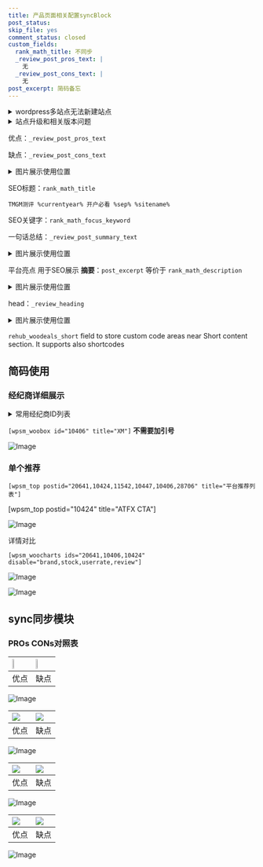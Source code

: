 ```yaml
---
title: 产品页面相关配置syncBlock
post_status: 
skip_file: yes
comment_status: closed
custom_fields:
  rank_math_title: 不同步
  _review_post_pros_text: |
    无
  _review_post_cons_text: |
    无
post_excerpt: 简码备忘
---
```

<details><summary>wordpress多站点无法新建站点</summary>

<li>和报错需要清理cookies一样的原因</li>
<li>wp-config.php里面<code>define( 'SUBDOMAIN_INSTALL', false );//子域名安装</code></li>
<li>新建子站点是用<code>define( 'SUBDOMAIN_INSTALL', true);//子域名安装</code> 完成以后，改成<code>false</code></li>
</details>

<details><summary>站点升级和相关版本问题</summary>

<p>wordpress：5.9.9
woocommerce：7.5.1
出现问题的地方：主题选项里面>><strong>Product layout >>compact style</strong></p>
<p>如何出现没有用过的字段 导致无法保存。先导出配置 然后进行修改，后面再次恢复即可。</p>
<p>出现部分字段无法显示时，需要返回默认布局后，对产品进行保存就好了。</p>
<p></p>
</details>

优点：`_review_post_pros_text`

缺点：`_review_post_cons_text`

<details><summary>图片展示使用位置</summary>

<img src="https://prod-files-secure.s3.us-west-2.amazonaws.com/39ed1227-6d7d-4570-be36-9ccd4a2c4241/f51d3d83-55d4-4bdf-9604-f37ec77ab556/Untitled.png?X-Amz-Algorithm=AWS4-HMAC-SHA256&X-Amz-Content-Sha256=UNSIGNED-PAYLOAD&X-Amz-Credential=ASIAZI2LB466WYYRTAMZ%2F20250912%2Fus-west-2%2Fs3%2Faws4_request&X-Amz-Date=20250912T165523Z&X-Amz-Expires=3600&X-Amz-Security-Token=IQoJb3JpZ2luX2VjELj%2F%2F%2F%2F%2F%2F%2F%2F%2F%2FwEaCXVzLXdlc3QtMiJHMEUCIQD1Je2kKr13YYsJenR4QsH8ngwyiJFbobE7PuCdpgNgWQIgSdNdETGVBa1b3IKZPEJFW1MsfwcqwXb3g%2Bp3mupkxPwq%2FwMIMRAAGgw2Mzc0MjMxODM4MDUiDGFFk%2BLBth%2FfF3JGFyrcA3udHtC3MDpyigXkiZFZSUxILt194HlGkmMhj%2BbNdS1A2svX6yBjduXrkGLRnE5OHRJOB37K9k9VQbKGBqc%2FOWWVRwsLsr3b6UCe8W4JGqOY8pzkJ58kD5mFaUGEyfG6FXbdGVY4pWOziIHRbuFVKp2v4NCbLhKZJbxeunlYT6I%2F7wNa1sRDTu%2FCGIThpjj%2BjJ3RcRbOxIT0Q8U0EB%2Bio4IJQtB8VMqKjAtHZ2g%2BvY3zJbLhGOAwuEQPcrnGgKMJy%2FlF3gMrfEBevWoEhUQatI%2BVnsx9pK%2FZZyzkVBHIV6aDos%2BngsL4eufg3eZVcXOJHXtf7oON7pWhdEyMdY%2BeOomHreXP9q3EXEJaL7ByzSn9iVJD47NB7ZkBpW7oYig4xR%2FvJGpmuM1qxHVegukh7QObNsQnoxyVRsKIXHNj8dJrbZ2u%2F699nfzC2DF6fVBALvfnFbwQw%2BvGxM3RCPuROwZMyQHuS2OyyoMhBWZabbIU9WSwrHKsYVoSOftG3nmMtSwAecUActt2K79fksfxCTtymB36mlvb8z2Fh%2BFYllSJE6PUItQYdBEW0OgnmKIruaSM4BsrX8D070%2FFuyCv4h9L7LLfdTkxIt90c9CGuYUSyIphlFQ%2FnFAYmilXMKWHkcYGOqUBJFNlgfV5RJNVolNHZb2QI%2B6EqzZpQGHZg9piodtB%2FyCpAg5YhGkjYrROL279CmHTB7a5taGto%2FHDzbCZilpZ6rZQJo0JEIuzOzzkf9EZqZK4sGBsrWlAck0f9kZMlXGd%2Bvp22y7mHQlsaB6ppqY0p0isUBdPkqQDvLAtj64nQcMGdg1sjSEmMeiwNgL8OJRjhNX%2BYvuE57x4e4OKytIqhLqMF56t&X-Amz-Signature=55b0a8741e822150b666ca6028d0747161c094a50a63a1aa935326df21dce8eb&X-Amz-SignedHeaders=host&x-amz-checksum-mode=ENABLED&x-id=GetObject" alt="Image">
</details>

SEO标题：`rank_math_title`

`TMGM测评 %currentyear% 开户必看 %sep% %sitename%`

SEO关键字：`rank_math_focus_keyword`

一句话总结：`_review_post_summary_text`

<details><summary>图片展示使用位置</summary>

<img src="https://prod-files-secure.s3.us-west-2.amazonaws.com/39ed1227-6d7d-4570-be36-9ccd4a2c4241/4b96a922-296c-4f4e-8630-d1c870cbce01/Untitled.png?X-Amz-Algorithm=AWS4-HMAC-SHA256&X-Amz-Content-Sha256=UNSIGNED-PAYLOAD&X-Amz-Credential=ASIAZI2LB466T32XMNMS%2F20250912%2Fus-west-2%2Fs3%2Faws4_request&X-Amz-Date=20250912T165523Z&X-Amz-Expires=3600&X-Amz-Security-Token=IQoJb3JpZ2luX2VjELj%2F%2F%2F%2F%2F%2F%2F%2F%2F%2FwEaCXVzLXdlc3QtMiJHMEUCIQCLKv18dCi8dB%2Boh2oyT%2Fq%2FG9ctPw4IxFVkuI%2FSsO3ErAIgYUlLQdKwWqDKmBpxHUzQi8UgpFGYzdJdpvI8MTvNTvkq%2FwMIMRAAGgw2Mzc0MjMxODM4MDUiDC5wSiaPReG37g%2FgiSrcA%2F7685DeYAk67R4%2F7qImsIWRnApaTf8Wp0zRsWveMi3W%2FmgJaoFTzDj57YQX9wnS9sTN2cs4RPBBRJ8VhJw2dcuKPTBA%2BslN%2FAcz2p4Y1YDGp%2FSZlt1L63hM4X%2Fb60m92yumgao288JWvIEehKlZLrOb%2Btnp99SxIOvvbLUfwZdMB%2BXMW%2BNcdicYiNV8pRpouH2o52FXXnyWhXCq7PhqyVPQ2y3XWtTyAIPJr8cZHZXK98%2Fz%2B0jO7hav5IdIkhEOnrva4bV4OyKy%2B5rAzKI7S2OXJ6JbbpTP3zP3Z3pI%2BIhj6gWwOwsFTAKTJ%2FFCbA3TRBp0V8z95SkG%2F7t0CoEO3eScWlR7qXH4N4gvzbxMjiXxoaUizKK9IRB21UbrfBBFOzD6OSOSFNsrfeaCvAk2FGyiHM2uCHmaV7wUDJXW9q2QdJIYWlBfc7QBL5rcUW2WFuM7x%2BXVxKj8psMiHxaAGoOAHhKIFHadJ9Us8ZzEM09fg%2B3WtE0BrXO9pm0i5G5MSBQ44E0TRWKClPWBLqLc3IDlMC20Di%2FKgjHhdsq41LjEnGySOvekz7pDlTHbjKXVDSIn7mO%2ByFmgvJ%2FBDC5OO%2Fj%2FW5SCX26hwG%2F7Z%2B280WxcDlBq2RXZ2x5O0b4XMLeIkcYGOqUBjbiG86QTqJk%2Bi8abZrPq6bjxdinGRw3d6i353utJHPgQoqeK8CvnzdNJcxFeCHYBDwY9Zdq3vqIhSYrjzqV28dRdtZWZDDWUDQhHWKZSwKKkar5yxEfcJMfTe0yPayC4RSQWPZHDqZuhLII7T8HFXe8jBrZ1CDrjbsMlp13RwgCWmw1AJQ9ocmrjO2%2FQCsbWCb%2B5bYC0zp8DTCj49uF%2FlBDMBcJJ&X-Amz-Signature=0ce2f687b6a3e90a6a325b7c35f94459eaca548f548279fcd18e0bcf353b6244&X-Amz-SignedHeaders=host&x-amz-checksum-mode=ENABLED&x-id=GetObject" alt="Image">
</details>

平台亮点 用于SEO展示 **摘要**：`post_excerpt`  等价于 `rank_math_description`

<details><summary>图片展示使用位置</summary>

<img src="https://prod-files-secure.s3.us-west-2.amazonaws.com/39ed1227-6d7d-4570-be36-9ccd4a2c4241/1ee11f63-b60a-4dfe-a7a7-d58ff23b5d88/Untitled.png?X-Amz-Algorithm=AWS4-HMAC-SHA256&X-Amz-Content-Sha256=UNSIGNED-PAYLOAD&X-Amz-Credential=ASIAZI2LB46635VCADPA%2F20250912%2Fus-west-2%2Fs3%2Faws4_request&X-Amz-Date=20250912T165528Z&X-Amz-Expires=3600&X-Amz-Security-Token=IQoJb3JpZ2luX2VjELj%2F%2F%2F%2F%2F%2F%2F%2F%2F%2FwEaCXVzLXdlc3QtMiJHMEUCICCq5FZszL%2FFst1fo7hR1EziyJ1t64sIJ6jiKr7e%2Bnd8AiEA1gxAe95aecYTAipZpEZsIVikM%2B0IY232kO7%2BpMGifN4q%2FwMIMRAAGgw2Mzc0MjMxODM4MDUiDOaLvzi9EKW%2FyHpB7ircA8te9dAC2uyyY1W6rM7rxd9LWMSab64epdKfDXTpXOiFmuaOmK2k4ZTFPcKfVpKQkrqWwyH6%2Fxz8pDIo2NiBZqKGaItTL%2FJuZvR0zN631t2s2hV1hhIAuJYX1uJotZQz6fIsrbtBb%2FUcXeLG%2BH8cKaBrALoUlaOdcmfWxtYlXOXMaflNtg%2B6Gb9p9VF5wIs5anTcdG3mOW4t1IoC7NlFg%2Ft8ClF%2FkYkKTj%2B1mSyNUMAD6V%2B6lNPf4Gczi9A8Y9WLSsU99vAbgO8vXc%2FgLJu%2BQUY8zLTTTqk2CCjjSj6htLw40pGjCMx6PXg18YJZcvvzWNqPSnRj5agFD5NUFhB9wD2hCWso4m1%2FeCgymXgYCoYAA369lcg8NDfwMopIuyQuDjJPJ78p6nSC%2Boj8OxHA2C4ygNRwmX34dH4%2FFZIthAl93fN5YY8ABNQFKDTMT%2FLS3KvEWYr8wtkbFc36Cwp9NFE3in6L%2BIFuVlKvMI%2FgyE%2BrdAbbAONPNC3cSOsOhOWv2ZTjtHOSEazBpXC0zx2o09lLwZhe2XWGZ7Eet8s%2FYEH4alusxe1VfU%2FZC5CR9I6EU3CR2H2%2FZhVb%2BmEjBiqJ%2FafaPZ2i4Ei5VshVdsCsnTeHkmMUQdIWaXeKtSnaMJSIkcYGOqUBEnajHxq44q3%2FWSYO%2Bm3RCS5WjPkzGFi0o1gWRMsGkmhGF4hOjl8Wt31BRDVdGyyNuLLbI8XpKexOgj6AMcfnXDTQkdrlCh1JJpEXRCcdPIVdaZ%2FMN6Nyzh1LbDIHwmblfLcG9gOtwJJrzJ4I8wKERaWQ%2ByowdCYfYWJ%2Buu5RwUJY4amJH0DXLQjX1y%2FWbdf9QzRjPGq38I7wBybaXQqX4MApsbEo&X-Amz-Signature=af1aa37d2a9aea4bedcd9adca3038ab894f1d60acb9dfad5b67703ac4baa1619&X-Amz-SignedHeaders=host&x-amz-checksum-mode=ENABLED&x-id=GetObject" alt="Image">
<img src="https://prod-files-secure.s3.us-west-2.amazonaws.com/39ed1227-6d7d-4570-be36-9ccd4a2c4241/ad4118b5-78d8-4fbe-801e-3b29b5d99c01/Untitled.png?X-Amz-Algorithm=AWS4-HMAC-SHA256&X-Amz-Content-Sha256=UNSIGNED-PAYLOAD&X-Amz-Credential=ASIAZI2LB46635VCADPA%2F20250912%2Fus-west-2%2Fs3%2Faws4_request&X-Amz-Date=20250912T165528Z&X-Amz-Expires=3600&X-Amz-Security-Token=IQoJb3JpZ2luX2VjELj%2F%2F%2F%2F%2F%2F%2F%2F%2F%2FwEaCXVzLXdlc3QtMiJHMEUCICCq5FZszL%2FFst1fo7hR1EziyJ1t64sIJ6jiKr7e%2Bnd8AiEA1gxAe95aecYTAipZpEZsIVikM%2B0IY232kO7%2BpMGifN4q%2FwMIMRAAGgw2Mzc0MjMxODM4MDUiDOaLvzi9EKW%2FyHpB7ircA8te9dAC2uyyY1W6rM7rxd9LWMSab64epdKfDXTpXOiFmuaOmK2k4ZTFPcKfVpKQkrqWwyH6%2Fxz8pDIo2NiBZqKGaItTL%2FJuZvR0zN631t2s2hV1hhIAuJYX1uJotZQz6fIsrbtBb%2FUcXeLG%2BH8cKaBrALoUlaOdcmfWxtYlXOXMaflNtg%2B6Gb9p9VF5wIs5anTcdG3mOW4t1IoC7NlFg%2Ft8ClF%2FkYkKTj%2B1mSyNUMAD6V%2B6lNPf4Gczi9A8Y9WLSsU99vAbgO8vXc%2FgLJu%2BQUY8zLTTTqk2CCjjSj6htLw40pGjCMx6PXg18YJZcvvzWNqPSnRj5agFD5NUFhB9wD2hCWso4m1%2FeCgymXgYCoYAA369lcg8NDfwMopIuyQuDjJPJ78p6nSC%2Boj8OxHA2C4ygNRwmX34dH4%2FFZIthAl93fN5YY8ABNQFKDTMT%2FLS3KvEWYr8wtkbFc36Cwp9NFE3in6L%2BIFuVlKvMI%2FgyE%2BrdAbbAONPNC3cSOsOhOWv2ZTjtHOSEazBpXC0zx2o09lLwZhe2XWGZ7Eet8s%2FYEH4alusxe1VfU%2FZC5CR9I6EU3CR2H2%2FZhVb%2BmEjBiqJ%2FafaPZ2i4Ei5VshVdsCsnTeHkmMUQdIWaXeKtSnaMJSIkcYGOqUBEnajHxq44q3%2FWSYO%2Bm3RCS5WjPkzGFi0o1gWRMsGkmhGF4hOjl8Wt31BRDVdGyyNuLLbI8XpKexOgj6AMcfnXDTQkdrlCh1JJpEXRCcdPIVdaZ%2FMN6Nyzh1LbDIHwmblfLcG9gOtwJJrzJ4I8wKERaWQ%2ByowdCYfYWJ%2Buu5RwUJY4amJH0DXLQjX1y%2FWbdf9QzRjPGq38I7wBybaXQqX4MApsbEo&X-Amz-Signature=ebb86535168a4c0288cabb4d1eaa72128f2cbe0a9fa67a045c1b19054d8a7dc4&X-Amz-SignedHeaders=host&x-amz-checksum-mode=ENABLED&x-id=GetObject" alt="Image">
<img src="https://prod-files-secure.s3.us-west-2.amazonaws.com/39ed1227-6d7d-4570-be36-9ccd4a2c4241/a38cf7c9-a79c-4b64-9e94-13589fe0758b/Untitled.png?X-Amz-Algorithm=AWS4-HMAC-SHA256&X-Amz-Content-Sha256=UNSIGNED-PAYLOAD&X-Amz-Credential=ASIAZI2LB46635VCADPA%2F20250912%2Fus-west-2%2Fs3%2Faws4_request&X-Amz-Date=20250912T165528Z&X-Amz-Expires=3600&X-Amz-Security-Token=IQoJb3JpZ2luX2VjELj%2F%2F%2F%2F%2F%2F%2F%2F%2F%2FwEaCXVzLXdlc3QtMiJHMEUCICCq5FZszL%2FFst1fo7hR1EziyJ1t64sIJ6jiKr7e%2Bnd8AiEA1gxAe95aecYTAipZpEZsIVikM%2B0IY232kO7%2BpMGifN4q%2FwMIMRAAGgw2Mzc0MjMxODM4MDUiDOaLvzi9EKW%2FyHpB7ircA8te9dAC2uyyY1W6rM7rxd9LWMSab64epdKfDXTpXOiFmuaOmK2k4ZTFPcKfVpKQkrqWwyH6%2Fxz8pDIo2NiBZqKGaItTL%2FJuZvR0zN631t2s2hV1hhIAuJYX1uJotZQz6fIsrbtBb%2FUcXeLG%2BH8cKaBrALoUlaOdcmfWxtYlXOXMaflNtg%2B6Gb9p9VF5wIs5anTcdG3mOW4t1IoC7NlFg%2Ft8ClF%2FkYkKTj%2B1mSyNUMAD6V%2B6lNPf4Gczi9A8Y9WLSsU99vAbgO8vXc%2FgLJu%2BQUY8zLTTTqk2CCjjSj6htLw40pGjCMx6PXg18YJZcvvzWNqPSnRj5agFD5NUFhB9wD2hCWso4m1%2FeCgymXgYCoYAA369lcg8NDfwMopIuyQuDjJPJ78p6nSC%2Boj8OxHA2C4ygNRwmX34dH4%2FFZIthAl93fN5YY8ABNQFKDTMT%2FLS3KvEWYr8wtkbFc36Cwp9NFE3in6L%2BIFuVlKvMI%2FgyE%2BrdAbbAONPNC3cSOsOhOWv2ZTjtHOSEazBpXC0zx2o09lLwZhe2XWGZ7Eet8s%2FYEH4alusxe1VfU%2FZC5CR9I6EU3CR2H2%2FZhVb%2BmEjBiqJ%2FafaPZ2i4Ei5VshVdsCsnTeHkmMUQdIWaXeKtSnaMJSIkcYGOqUBEnajHxq44q3%2FWSYO%2Bm3RCS5WjPkzGFi0o1gWRMsGkmhGF4hOjl8Wt31BRDVdGyyNuLLbI8XpKexOgj6AMcfnXDTQkdrlCh1JJpEXRCcdPIVdaZ%2FMN6Nyzh1LbDIHwmblfLcG9gOtwJJrzJ4I8wKERaWQ%2ByowdCYfYWJ%2Buu5RwUJY4amJH0DXLQjX1y%2FWbdf9QzRjPGq38I7wBybaXQqX4MApsbEo&X-Amz-Signature=933cac4e676a22475d5f6de277bf21451ed4daa547addd3c7a16b4e87e893ab1&X-Amz-SignedHeaders=host&x-amz-checksum-mode=ENABLED&x-id=GetObject" alt="Image">
<img src="https://prod-files-secure.s3.us-west-2.amazonaws.com/39ed1227-6d7d-4570-be36-9ccd4a2c4241/7da6fc1e-d2ac-42ae-8c75-cb5749aa18f6/Untitled.png?X-Amz-Algorithm=AWS4-HMAC-SHA256&X-Amz-Content-Sha256=UNSIGNED-PAYLOAD&X-Amz-Credential=ASIAZI2LB46635VCADPA%2F20250912%2Fus-west-2%2Fs3%2Faws4_request&X-Amz-Date=20250912T165528Z&X-Amz-Expires=3600&X-Amz-Security-Token=IQoJb3JpZ2luX2VjELj%2F%2F%2F%2F%2F%2F%2F%2F%2F%2FwEaCXVzLXdlc3QtMiJHMEUCICCq5FZszL%2FFst1fo7hR1EziyJ1t64sIJ6jiKr7e%2Bnd8AiEA1gxAe95aecYTAipZpEZsIVikM%2B0IY232kO7%2BpMGifN4q%2FwMIMRAAGgw2Mzc0MjMxODM4MDUiDOaLvzi9EKW%2FyHpB7ircA8te9dAC2uyyY1W6rM7rxd9LWMSab64epdKfDXTpXOiFmuaOmK2k4ZTFPcKfVpKQkrqWwyH6%2Fxz8pDIo2NiBZqKGaItTL%2FJuZvR0zN631t2s2hV1hhIAuJYX1uJotZQz6fIsrbtBb%2FUcXeLG%2BH8cKaBrALoUlaOdcmfWxtYlXOXMaflNtg%2B6Gb9p9VF5wIs5anTcdG3mOW4t1IoC7NlFg%2Ft8ClF%2FkYkKTj%2B1mSyNUMAD6V%2B6lNPf4Gczi9A8Y9WLSsU99vAbgO8vXc%2FgLJu%2BQUY8zLTTTqk2CCjjSj6htLw40pGjCMx6PXg18YJZcvvzWNqPSnRj5agFD5NUFhB9wD2hCWso4m1%2FeCgymXgYCoYAA369lcg8NDfwMopIuyQuDjJPJ78p6nSC%2Boj8OxHA2C4ygNRwmX34dH4%2FFZIthAl93fN5YY8ABNQFKDTMT%2FLS3KvEWYr8wtkbFc36Cwp9NFE3in6L%2BIFuVlKvMI%2FgyE%2BrdAbbAONPNC3cSOsOhOWv2ZTjtHOSEazBpXC0zx2o09lLwZhe2XWGZ7Eet8s%2FYEH4alusxe1VfU%2FZC5CR9I6EU3CR2H2%2FZhVb%2BmEjBiqJ%2FafaPZ2i4Ei5VshVdsCsnTeHkmMUQdIWaXeKtSnaMJSIkcYGOqUBEnajHxq44q3%2FWSYO%2Bm3RCS5WjPkzGFi0o1gWRMsGkmhGF4hOjl8Wt31BRDVdGyyNuLLbI8XpKexOgj6AMcfnXDTQkdrlCh1JJpEXRCcdPIVdaZ%2FMN6Nyzh1LbDIHwmblfLcG9gOtwJJrzJ4I8wKERaWQ%2ByowdCYfYWJ%2Buu5RwUJY4amJH0DXLQjX1y%2FWbdf9QzRjPGq38I7wBybaXQqX4MApsbEo&X-Amz-Signature=cfc975a0c86827a6756ce7bcfd97bc0d791a03b94348f238976b34840fe04057&X-Amz-SignedHeaders=host&x-amz-checksum-mode=ENABLED&x-id=GetObject" alt="Image">
<img src="https://prod-files-secure.s3.us-west-2.amazonaws.com/39ed1227-6d7d-4570-be36-9ccd4a2c4241/7e97f40a-eaee-47f5-b2f9-475f96808fa7/Untitled.png?X-Amz-Algorithm=AWS4-HMAC-SHA256&X-Amz-Content-Sha256=UNSIGNED-PAYLOAD&X-Amz-Credential=ASIAZI2LB46635VCADPA%2F20250912%2Fus-west-2%2Fs3%2Faws4_request&X-Amz-Date=20250912T165528Z&X-Amz-Expires=3600&X-Amz-Security-Token=IQoJb3JpZ2luX2VjELj%2F%2F%2F%2F%2F%2F%2F%2F%2F%2FwEaCXVzLXdlc3QtMiJHMEUCICCq5FZszL%2FFst1fo7hR1EziyJ1t64sIJ6jiKr7e%2Bnd8AiEA1gxAe95aecYTAipZpEZsIVikM%2B0IY232kO7%2BpMGifN4q%2FwMIMRAAGgw2Mzc0MjMxODM4MDUiDOaLvzi9EKW%2FyHpB7ircA8te9dAC2uyyY1W6rM7rxd9LWMSab64epdKfDXTpXOiFmuaOmK2k4ZTFPcKfVpKQkrqWwyH6%2Fxz8pDIo2NiBZqKGaItTL%2FJuZvR0zN631t2s2hV1hhIAuJYX1uJotZQz6fIsrbtBb%2FUcXeLG%2BH8cKaBrALoUlaOdcmfWxtYlXOXMaflNtg%2B6Gb9p9VF5wIs5anTcdG3mOW4t1IoC7NlFg%2Ft8ClF%2FkYkKTj%2B1mSyNUMAD6V%2B6lNPf4Gczi9A8Y9WLSsU99vAbgO8vXc%2FgLJu%2BQUY8zLTTTqk2CCjjSj6htLw40pGjCMx6PXg18YJZcvvzWNqPSnRj5agFD5NUFhB9wD2hCWso4m1%2FeCgymXgYCoYAA369lcg8NDfwMopIuyQuDjJPJ78p6nSC%2Boj8OxHA2C4ygNRwmX34dH4%2FFZIthAl93fN5YY8ABNQFKDTMT%2FLS3KvEWYr8wtkbFc36Cwp9NFE3in6L%2BIFuVlKvMI%2FgyE%2BrdAbbAONPNC3cSOsOhOWv2ZTjtHOSEazBpXC0zx2o09lLwZhe2XWGZ7Eet8s%2FYEH4alusxe1VfU%2FZC5CR9I6EU3CR2H2%2FZhVb%2BmEjBiqJ%2FafaPZ2i4Ei5VshVdsCsnTeHkmMUQdIWaXeKtSnaMJSIkcYGOqUBEnajHxq44q3%2FWSYO%2Bm3RCS5WjPkzGFi0o1gWRMsGkmhGF4hOjl8Wt31BRDVdGyyNuLLbI8XpKexOgj6AMcfnXDTQkdrlCh1JJpEXRCcdPIVdaZ%2FMN6Nyzh1LbDIHwmblfLcG9gOtwJJrzJ4I8wKERaWQ%2ByowdCYfYWJ%2Buu5RwUJY4amJH0DXLQjX1y%2FWbdf9QzRjPGq38I7wBybaXQqX4MApsbEo&X-Amz-Signature=16a5e064fa20643e991b2060b84fba1a602a3dd139dc7cf47b586e309e319ae9&X-Amz-SignedHeaders=host&x-amz-checksum-mode=ENABLED&x-id=GetObject" alt="Image">
</details>

head：`_review_heading`

<details><summary>图片展示使用位置</summary>

<img src="https://prod-files-secure.s3.us-west-2.amazonaws.com/39ed1227-6d7d-4570-be36-9ccd4a2c4241/3a4650ad-9887-415c-889a-edd51fa54f27/Untitled.png?X-Amz-Algorithm=AWS4-HMAC-SHA256&X-Amz-Content-Sha256=UNSIGNED-PAYLOAD&X-Amz-Credential=ASIAZI2LB466Q4WA6ANT%2F20250912%2Fus-west-2%2Fs3%2Faws4_request&X-Amz-Date=20250912T165528Z&X-Amz-Expires=3600&X-Amz-Security-Token=IQoJb3JpZ2luX2VjELj%2F%2F%2F%2F%2F%2F%2F%2F%2F%2FwEaCXVzLXdlc3QtMiJIMEYCIQDo%2BnP3JdX06lfe8cRQ385%2FWTJeEH5ia49xIz1cPCdR7gIhAIGLXn3AbAN7JQUDnibinsCUh0%2FwZt%2BMzMYDRkb2nxnrKv8DCDEQABoMNjM3NDIzMTgzODA1Igxl1r%2F%2ByEsO6xO%2Fbm8q3APbuEYYrM3jHRn2axVFE6%2BOSodFUm4R6dySjXEaIolZCKtCHnUM514Y92d9S%2BxLZc%2FhV8mA1a8hw%2BVAhBxinh%2Brag4ujqoCXp5acpzxBZNXY4Jq1iuhkRqtIM33crssjwgAB4L%2FR%2BUIgBjDAErflls31yO9xPg56igHlYj0M80v40d%2Br3ctmdNYgOIaWrsWgrR3sNOIMLQGrsrFo5J23bdhfJvg6T41mcKbqHreDUY4OmSP1%2BRffVGhFNfZPzmRlCwdaa4IyKkcgstHU98auOG%2BIi5O4ECRo6uZHn%2Fa8x5V5z%2BTPWSLUoCCAe3afRAT0%2ByCTRP5ZJax0WIsZNMJa0LHg5W99MacUZFipqup7kbPM8TqIbJwKy28fnWUdkWoXz6SX5YtjRGIaXWgqbEKXwqNhEL%2Ba35x%2BZTuyNwVTyRdkMqGCdAti2S4ZI9Oley5VhBLLfXvonHRvVsUpL7CznIJt92IlPfw9mz5fFIqqySWcT08woA4z%2Bqey0QUwISNa64sNSMo4fdDqgCBO0XRphCF5NrC1GF2iOpmB3zDoixovWIvYoEFH18iBdZ8zGnymKVhevayqm%2FGrexGDC5JJhsop2fUZqbcDknlymdT78cRwd%2BjRjZyXzr48bOSujDhh5HGBjqkASfFc%2BM37s6W3ytxar70y143EK5IpspKjPZXb%2FmEO7iL7wHWVY%2FYogzWV8t6pzxDXltn%2BdHE9aBIRsCS0n3SGsNbp3yvjST9c2j8v%2Fnj2nbeAmC6NErTYrdxeJYr%2BKjv5PSz6kjf1FNeAj%2FICJZuBvyCnVZTbiVeCS71VBCVrCAzswctZFTRe786WQ%2FgR3GtkXMmn%2FEgqglEBw%2BUS9vfQxdMhpz8&X-Amz-Signature=2e62c096578961df7abf884e8fa403218c2a5924bc69ab0be3a64a23e1b43173&X-Amz-SignedHeaders=host&x-amz-checksum-mode=ENABLED&x-id=GetObject" alt="Image">
</details>

`rehub_woodeals_short`	field to store custom code areas near Short content section. It supports also shortcodes



## 简码使用

### 经纪商详细展示

<details><summary>常用经纪商ID列表</summary>

<pre><code class="php">嘉盛 ===> 20641  [wpsm_woobox id="20641" title="嘉盛"]
易信easymarkets ===> 11542  [wpsm_woobox id="11542" title="易信easymarkets"]
ATFX外汇 ===> 10424  [wpsm_woobox id="10424" title="ATFX"]
XM ===> 10406  [wpsm_woobox id="10406" title="XM"]
TMGM ===> 29622  [wpsm_woobox id="29622" title="TMGM"]
HYCM ===> 10447  [wpsm_woobox id="10447" title="HYCM"]
fpmarkets澳福外汇 ===> 20639  [wpsm_woobox id="20639" title="fpmarkets澳福外汇"]</code></pre>
</details>

`[wpsm_woobox id="10406" title="XM"]` **不需要加引号**

![Image](https://prod-files-secure.s3.us-west-2.amazonaws.com/39ed1227-6d7d-4570-be36-9ccd4a2c4241/4f898f9d-0fa7-4e43-acd3-ac6bc7be575a/Untitled.png?X-Amz-Algorithm=AWS4-HMAC-SHA256&X-Amz-Content-Sha256=UNSIGNED-PAYLOAD&X-Amz-Credential=ASIAZI2LB4665AIM7RZN%2F20250912%2Fus-west-2%2Fs3%2Faws4_request&X-Amz-Date=20250912T165519Z&X-Amz-Expires=3600&X-Amz-Security-Token=IQoJb3JpZ2luX2VjELj%2F%2F%2F%2F%2F%2F%2F%2F%2F%2FwEaCXVzLXdlc3QtMiJHMEUCIQDhb6pPQcfMaX7KNI0gGGbRI55FiARL7QGy%2B8mYlJAz6wIgczXUinePEnjQlnhUsHfdsX%2BFRoazL%2Bj%2BYYYOi5xPgUMq%2FwMIMRAAGgw2Mzc0MjMxODM4MDUiDDcPDEBRaLT9t8S12CrcAxP8XETA2T1G1K5NcrngIw8YlkxY7faNVqXRvtrjX9PANoHOLEoCMW76KD6y1bLd0BGH4QJdSxGtar4N42eK%2B01vjRSrgtiVoQfAflEVDXYzoJpcbi10TLnric6aKV4vKGsUd4BD83zbtDTpPlWogCUk7YTrldg71fp0ZR2v4z%2B2dpoysaO77brNbrJOIJmGf8NFTGfU2yjVXKBm88fLW2PEtvA9IiayGOEVHWvCNzsIyp5r23lQLC1AwBrJGvWuSR11g0B%2BmuPNIMPwU7mO6CKRWJCfNe7oMVCLm50bZn16A%2FQvZmYm7Qz8iAHkRfMBCMucgZGboSfK9UsrWl0wRixf5dMHgyXSWsjkA%2FSaszt8Rei16x58N0zMxC%2BYvMq5QA78%2BAzetKnZmzuyVTDutsTjGM6GzFGqLx%2BHMsWQiwgfHQzux3xjxg3IG%2B8hTHKm%2FCQpzaf5pZFADkLa%2B2fKW%2B0idfK98O%2BElIrRvbMso6Jwkggirt06Aa1T2G7ybmlFwl9rWkQ2u1vFQm50N6MpEZWAucs3gJOfbN7r1M9e5I76z7xEUL0XdmCV8K50RTlHGH%2F%2FLpJeY3fE%2BZj16OBic1CdOWaB2VO7TCbFUOrDQsTmeefkjYVcMRxixR9tMIOIkcYGOqUBQN608JQD%2B2CHr4FtwEDvOt4TC29PkG8Wztbe77bOW5rPL0yICrIShVU10wruaY3Dq8xLY6GLXq4cjVqYOxxeK9wMAwButzPiVoYjZKVPY0s6Mvj%2BQ5NSo7bGPhbMkzTdfTLKXHFSTHzfQYTbINP%2Bhp8VbSSB8c5FhEkANpZmMwMPQR%2FLfFLrGcN6wjzkIIC%2BnFfGpxHr7SOvjn9bqmHjUrOh7CU%2B&X-Amz-Signature=43e7a299e01d07a3cedc7ca6dbf0489819bc60298cde7d595010c5f51f1963de&X-Amz-SignedHeaders=host&x-amz-checksum-mode=ENABLED&x-id=GetObject)

### 单个推荐
`[wpsm_top postid="20641,10424,11542,10447,10406,28706" title="平台推荐列表"]`

[wpsm_top postid="10424" title="ATFX CTA"]

![Image](https://prod-files-secure.s3.us-west-2.amazonaws.com/39ed1227-6d7d-4570-be36-9ccd4a2c4241/5ac620dc-51a8-48b6-b55d-91f47299193c/Untitled.png?X-Amz-Algorithm=AWS4-HMAC-SHA256&X-Amz-Content-Sha256=UNSIGNED-PAYLOAD&X-Amz-Credential=ASIAZI2LB4665AIM7RZN%2F20250912%2Fus-west-2%2Fs3%2Faws4_request&X-Amz-Date=20250912T165519Z&X-Amz-Expires=3600&X-Amz-Security-Token=IQoJb3JpZ2luX2VjELj%2F%2F%2F%2F%2F%2F%2F%2F%2F%2FwEaCXVzLXdlc3QtMiJHMEUCIQDhb6pPQcfMaX7KNI0gGGbRI55FiARL7QGy%2B8mYlJAz6wIgczXUinePEnjQlnhUsHfdsX%2BFRoazL%2Bj%2BYYYOi5xPgUMq%2FwMIMRAAGgw2Mzc0MjMxODM4MDUiDDcPDEBRaLT9t8S12CrcAxP8XETA2T1G1K5NcrngIw8YlkxY7faNVqXRvtrjX9PANoHOLEoCMW76KD6y1bLd0BGH4QJdSxGtar4N42eK%2B01vjRSrgtiVoQfAflEVDXYzoJpcbi10TLnric6aKV4vKGsUd4BD83zbtDTpPlWogCUk7YTrldg71fp0ZR2v4z%2B2dpoysaO77brNbrJOIJmGf8NFTGfU2yjVXKBm88fLW2PEtvA9IiayGOEVHWvCNzsIyp5r23lQLC1AwBrJGvWuSR11g0B%2BmuPNIMPwU7mO6CKRWJCfNe7oMVCLm50bZn16A%2FQvZmYm7Qz8iAHkRfMBCMucgZGboSfK9UsrWl0wRixf5dMHgyXSWsjkA%2FSaszt8Rei16x58N0zMxC%2BYvMq5QA78%2BAzetKnZmzuyVTDutsTjGM6GzFGqLx%2BHMsWQiwgfHQzux3xjxg3IG%2B8hTHKm%2FCQpzaf5pZFADkLa%2B2fKW%2B0idfK98O%2BElIrRvbMso6Jwkggirt06Aa1T2G7ybmlFwl9rWkQ2u1vFQm50N6MpEZWAucs3gJOfbN7r1M9e5I76z7xEUL0XdmCV8K50RTlHGH%2F%2FLpJeY3fE%2BZj16OBic1CdOWaB2VO7TCbFUOrDQsTmeefkjYVcMRxixR9tMIOIkcYGOqUBQN608JQD%2B2CHr4FtwEDvOt4TC29PkG8Wztbe77bOW5rPL0yICrIShVU10wruaY3Dq8xLY6GLXq4cjVqYOxxeK9wMAwButzPiVoYjZKVPY0s6Mvj%2BQ5NSo7bGPhbMkzTdfTLKXHFSTHzfQYTbINP%2Bhp8VbSSB8c5FhEkANpZmMwMPQR%2FLfFLrGcN6wjzkIIC%2BnFfGpxHr7SOvjn9bqmHjUrOh7CU%2B&X-Amz-Signature=2fe86f8b93f56b8b90cb23c4427b8c014f7165ec17f0ae90071052df12867c5a&X-Amz-SignedHeaders=host&x-amz-checksum-mode=ENABLED&x-id=GetObject)

详情对比

`[wpsm_woocharts ids="20641,10406,10424" disable="brand,stock,userrate,review"]`

![Image](https://prod-files-secure.s3.us-west-2.amazonaws.com/39ed1227-6d7d-4570-be36-9ccd4a2c4241/bf3ba45f-b9f3-4295-8aef-b4a495fd25f4/Untitled.png?X-Amz-Algorithm=AWS4-HMAC-SHA256&X-Amz-Content-Sha256=UNSIGNED-PAYLOAD&X-Amz-Credential=ASIAZI2LB4665AIM7RZN%2F20250912%2Fus-west-2%2Fs3%2Faws4_request&X-Amz-Date=20250912T165519Z&X-Amz-Expires=3600&X-Amz-Security-Token=IQoJb3JpZ2luX2VjELj%2F%2F%2F%2F%2F%2F%2F%2F%2F%2FwEaCXVzLXdlc3QtMiJHMEUCIQDhb6pPQcfMaX7KNI0gGGbRI55FiARL7QGy%2B8mYlJAz6wIgczXUinePEnjQlnhUsHfdsX%2BFRoazL%2Bj%2BYYYOi5xPgUMq%2FwMIMRAAGgw2Mzc0MjMxODM4MDUiDDcPDEBRaLT9t8S12CrcAxP8XETA2T1G1K5NcrngIw8YlkxY7faNVqXRvtrjX9PANoHOLEoCMW76KD6y1bLd0BGH4QJdSxGtar4N42eK%2B01vjRSrgtiVoQfAflEVDXYzoJpcbi10TLnric6aKV4vKGsUd4BD83zbtDTpPlWogCUk7YTrldg71fp0ZR2v4z%2B2dpoysaO77brNbrJOIJmGf8NFTGfU2yjVXKBm88fLW2PEtvA9IiayGOEVHWvCNzsIyp5r23lQLC1AwBrJGvWuSR11g0B%2BmuPNIMPwU7mO6CKRWJCfNe7oMVCLm50bZn16A%2FQvZmYm7Qz8iAHkRfMBCMucgZGboSfK9UsrWl0wRixf5dMHgyXSWsjkA%2FSaszt8Rei16x58N0zMxC%2BYvMq5QA78%2BAzetKnZmzuyVTDutsTjGM6GzFGqLx%2BHMsWQiwgfHQzux3xjxg3IG%2B8hTHKm%2FCQpzaf5pZFADkLa%2B2fKW%2B0idfK98O%2BElIrRvbMso6Jwkggirt06Aa1T2G7ybmlFwl9rWkQ2u1vFQm50N6MpEZWAucs3gJOfbN7r1M9e5I76z7xEUL0XdmCV8K50RTlHGH%2F%2FLpJeY3fE%2BZj16OBic1CdOWaB2VO7TCbFUOrDQsTmeefkjYVcMRxixR9tMIOIkcYGOqUBQN608JQD%2B2CHr4FtwEDvOt4TC29PkG8Wztbe77bOW5rPL0yICrIShVU10wruaY3Dq8xLY6GLXq4cjVqYOxxeK9wMAwButzPiVoYjZKVPY0s6Mvj%2BQ5NSo7bGPhbMkzTdfTLKXHFSTHzfQYTbINP%2Bhp8VbSSB8c5FhEkANpZmMwMPQR%2FLfFLrGcN6wjzkIIC%2BnFfGpxHr7SOvjn9bqmHjUrOh7CU%2B&X-Amz-Signature=ab266716c97797930e95934f975e51d8780b86790799002fece13d774bebc503&X-Amz-SignedHeaders=host&x-amz-checksum-mode=ENABLED&x-id=GetObject)

![Image](https://prod-files-secure.s3.us-west-2.amazonaws.com/39ed1227-6d7d-4570-be36-9ccd4a2c4241/30bc56ef-f383-4b48-9768-2ebc9e436ec0/Untitled.png?X-Amz-Algorithm=AWS4-HMAC-SHA256&X-Amz-Content-Sha256=UNSIGNED-PAYLOAD&X-Amz-Credential=ASIAZI2LB4665AIM7RZN%2F20250912%2Fus-west-2%2Fs3%2Faws4_request&X-Amz-Date=20250912T165519Z&X-Amz-Expires=3600&X-Amz-Security-Token=IQoJb3JpZ2luX2VjELj%2F%2F%2F%2F%2F%2F%2F%2F%2F%2FwEaCXVzLXdlc3QtMiJHMEUCIQDhb6pPQcfMaX7KNI0gGGbRI55FiARL7QGy%2B8mYlJAz6wIgczXUinePEnjQlnhUsHfdsX%2BFRoazL%2Bj%2BYYYOi5xPgUMq%2FwMIMRAAGgw2Mzc0MjMxODM4MDUiDDcPDEBRaLT9t8S12CrcAxP8XETA2T1G1K5NcrngIw8YlkxY7faNVqXRvtrjX9PANoHOLEoCMW76KD6y1bLd0BGH4QJdSxGtar4N42eK%2B01vjRSrgtiVoQfAflEVDXYzoJpcbi10TLnric6aKV4vKGsUd4BD83zbtDTpPlWogCUk7YTrldg71fp0ZR2v4z%2B2dpoysaO77brNbrJOIJmGf8NFTGfU2yjVXKBm88fLW2PEtvA9IiayGOEVHWvCNzsIyp5r23lQLC1AwBrJGvWuSR11g0B%2BmuPNIMPwU7mO6CKRWJCfNe7oMVCLm50bZn16A%2FQvZmYm7Qz8iAHkRfMBCMucgZGboSfK9UsrWl0wRixf5dMHgyXSWsjkA%2FSaszt8Rei16x58N0zMxC%2BYvMq5QA78%2BAzetKnZmzuyVTDutsTjGM6GzFGqLx%2BHMsWQiwgfHQzux3xjxg3IG%2B8hTHKm%2FCQpzaf5pZFADkLa%2B2fKW%2B0idfK98O%2BElIrRvbMso6Jwkggirt06Aa1T2G7ybmlFwl9rWkQ2u1vFQm50N6MpEZWAucs3gJOfbN7r1M9e5I76z7xEUL0XdmCV8K50RTlHGH%2F%2FLpJeY3fE%2BZj16OBic1CdOWaB2VO7TCbFUOrDQsTmeefkjYVcMRxixR9tMIOIkcYGOqUBQN608JQD%2B2CHr4FtwEDvOt4TC29PkG8Wztbe77bOW5rPL0yICrIShVU10wruaY3Dq8xLY6GLXq4cjVqYOxxeK9wMAwButzPiVoYjZKVPY0s6Mvj%2BQ5NSo7bGPhbMkzTdfTLKXHFSTHzfQYTbINP%2Bhp8VbSSB8c5FhEkANpZmMwMPQR%2FLfFLrGcN6wjzkIIC%2BnFfGpxHr7SOvjn9bqmHjUrOh7CU%2B&X-Amz-Signature=12892b912fa46d2c5b1114cc9d0b595c023c1c1e265d4088f0f2c9b333ea0cb3&X-Amz-SignedHeaders=host&x-amz-checksum-mode=ENABLED&x-id=GetObject)

## sync同步模块

### PROs CONs对照表

| <img src="https://cdn.ifttt.fun/gh/jarlin8/OSS@main/icons/customize/pros.svg" height="auto" width="37.3%"> | <img src="https://cdn.ifttt.fun/gh/jarlin8/OSS@main/icons/customize/cons.svg" height="auto" width="28.8%"> |
| :--- | :--- |
| 优点 | 缺点 |

![Image](https://prod-files-secure.s3.us-west-2.amazonaws.com/39ed1227-6d7d-4570-be36-9ccd4a2c4241/8742b755-dfb5-4004-9a5f-d6e561664bd8/Untitled.png?X-Amz-Algorithm=AWS4-HMAC-SHA256&X-Amz-Content-Sha256=UNSIGNED-PAYLOAD&X-Amz-Credential=ASIAZI2LB4665AIM7RZN%2F20250912%2Fus-west-2%2Fs3%2Faws4_request&X-Amz-Date=20250912T165519Z&X-Amz-Expires=3600&X-Amz-Security-Token=IQoJb3JpZ2luX2VjELj%2F%2F%2F%2F%2F%2F%2F%2F%2F%2FwEaCXVzLXdlc3QtMiJHMEUCIQDhb6pPQcfMaX7KNI0gGGbRI55FiARL7QGy%2B8mYlJAz6wIgczXUinePEnjQlnhUsHfdsX%2BFRoazL%2Bj%2BYYYOi5xPgUMq%2FwMIMRAAGgw2Mzc0MjMxODM4MDUiDDcPDEBRaLT9t8S12CrcAxP8XETA2T1G1K5NcrngIw8YlkxY7faNVqXRvtrjX9PANoHOLEoCMW76KD6y1bLd0BGH4QJdSxGtar4N42eK%2B01vjRSrgtiVoQfAflEVDXYzoJpcbi10TLnric6aKV4vKGsUd4BD83zbtDTpPlWogCUk7YTrldg71fp0ZR2v4z%2B2dpoysaO77brNbrJOIJmGf8NFTGfU2yjVXKBm88fLW2PEtvA9IiayGOEVHWvCNzsIyp5r23lQLC1AwBrJGvWuSR11g0B%2BmuPNIMPwU7mO6CKRWJCfNe7oMVCLm50bZn16A%2FQvZmYm7Qz8iAHkRfMBCMucgZGboSfK9UsrWl0wRixf5dMHgyXSWsjkA%2FSaszt8Rei16x58N0zMxC%2BYvMq5QA78%2BAzetKnZmzuyVTDutsTjGM6GzFGqLx%2BHMsWQiwgfHQzux3xjxg3IG%2B8hTHKm%2FCQpzaf5pZFADkLa%2B2fKW%2B0idfK98O%2BElIrRvbMso6Jwkggirt06Aa1T2G7ybmlFwl9rWkQ2u1vFQm50N6MpEZWAucs3gJOfbN7r1M9e5I76z7xEUL0XdmCV8K50RTlHGH%2F%2FLpJeY3fE%2BZj16OBic1CdOWaB2VO7TCbFUOrDQsTmeefkjYVcMRxixR9tMIOIkcYGOqUBQN608JQD%2B2CHr4FtwEDvOt4TC29PkG8Wztbe77bOW5rPL0yICrIShVU10wruaY3Dq8xLY6GLXq4cjVqYOxxeK9wMAwButzPiVoYjZKVPY0s6Mvj%2BQ5NSo7bGPhbMkzTdfTLKXHFSTHzfQYTbINP%2Bhp8VbSSB8c5FhEkANpZmMwMPQR%2FLfFLrGcN6wjzkIIC%2BnFfGpxHr7SOvjn9bqmHjUrOh7CU%2B&X-Amz-Signature=6efa0576181c01a176791a1582e2881df5cf73eb08ebc29ee4dd5ef4e6ad07b5&X-Amz-SignedHeaders=host&x-amz-checksum-mode=ENABLED&x-id=GetObject)

| <img src="https://cdn.ifttt.fun/gh/jarlin8/OSS@main/icons/customize/pros1.svg" height="auto"> | <img src="https://cdn.ifttt.fun/gh/jarlin8/OSS@main/icons/customize/cons1.svg" height="auto"> |
| :--- | :--- |
| 优点 | 缺点 |

![Image](https://prod-files-secure.s3.us-west-2.amazonaws.com/39ed1227-6d7d-4570-be36-9ccd4a2c4241/806358f8-c9c4-4e17-bb35-c6c76a5397a5/Untitled.png?X-Amz-Algorithm=AWS4-HMAC-SHA256&X-Amz-Content-Sha256=UNSIGNED-PAYLOAD&X-Amz-Credential=ASIAZI2LB4665AIM7RZN%2F20250912%2Fus-west-2%2Fs3%2Faws4_request&X-Amz-Date=20250912T165519Z&X-Amz-Expires=3600&X-Amz-Security-Token=IQoJb3JpZ2luX2VjELj%2F%2F%2F%2F%2F%2F%2F%2F%2F%2FwEaCXVzLXdlc3QtMiJHMEUCIQDhb6pPQcfMaX7KNI0gGGbRI55FiARL7QGy%2B8mYlJAz6wIgczXUinePEnjQlnhUsHfdsX%2BFRoazL%2Bj%2BYYYOi5xPgUMq%2FwMIMRAAGgw2Mzc0MjMxODM4MDUiDDcPDEBRaLT9t8S12CrcAxP8XETA2T1G1K5NcrngIw8YlkxY7faNVqXRvtrjX9PANoHOLEoCMW76KD6y1bLd0BGH4QJdSxGtar4N42eK%2B01vjRSrgtiVoQfAflEVDXYzoJpcbi10TLnric6aKV4vKGsUd4BD83zbtDTpPlWogCUk7YTrldg71fp0ZR2v4z%2B2dpoysaO77brNbrJOIJmGf8NFTGfU2yjVXKBm88fLW2PEtvA9IiayGOEVHWvCNzsIyp5r23lQLC1AwBrJGvWuSR11g0B%2BmuPNIMPwU7mO6CKRWJCfNe7oMVCLm50bZn16A%2FQvZmYm7Qz8iAHkRfMBCMucgZGboSfK9UsrWl0wRixf5dMHgyXSWsjkA%2FSaszt8Rei16x58N0zMxC%2BYvMq5QA78%2BAzetKnZmzuyVTDutsTjGM6GzFGqLx%2BHMsWQiwgfHQzux3xjxg3IG%2B8hTHKm%2FCQpzaf5pZFADkLa%2B2fKW%2B0idfK98O%2BElIrRvbMso6Jwkggirt06Aa1T2G7ybmlFwl9rWkQ2u1vFQm50N6MpEZWAucs3gJOfbN7r1M9e5I76z7xEUL0XdmCV8K50RTlHGH%2F%2FLpJeY3fE%2BZj16OBic1CdOWaB2VO7TCbFUOrDQsTmeefkjYVcMRxixR9tMIOIkcYGOqUBQN608JQD%2B2CHr4FtwEDvOt4TC29PkG8Wztbe77bOW5rPL0yICrIShVU10wruaY3Dq8xLY6GLXq4cjVqYOxxeK9wMAwButzPiVoYjZKVPY0s6Mvj%2BQ5NSo7bGPhbMkzTdfTLKXHFSTHzfQYTbINP%2Bhp8VbSSB8c5FhEkANpZmMwMPQR%2FLfFLrGcN6wjzkIIC%2BnFfGpxHr7SOvjn9bqmHjUrOh7CU%2B&X-Amz-Signature=ca2358c7133c66e9433f9af1f50982bedf310e620c966e8983e921e8058f4324&X-Amz-SignedHeaders=host&x-amz-checksum-mode=ENABLED&x-id=GetObject)

| <img src="https://cdn.ifttt.fun/gh/jarlin8/OSS@main/icons/customize/pros2.svg" height="auto"> | <img src="https://cdn.ifttt.fun/gh/jarlin8/OSS@main/icons/customize/cons2.svg" height="auto"> |
| :--- | :--- |
| 优点 | 缺点 |

![Image](https://prod-files-secure.s3.us-west-2.amazonaws.com/39ed1227-6d7d-4570-be36-9ccd4a2c4241/a9245ec9-70dd-4005-b534-0d54315fc5f3/Untitled.png?X-Amz-Algorithm=AWS4-HMAC-SHA256&X-Amz-Content-Sha256=UNSIGNED-PAYLOAD&X-Amz-Credential=ASIAZI2LB4665AIM7RZN%2F20250912%2Fus-west-2%2Fs3%2Faws4_request&X-Amz-Date=20250912T165519Z&X-Amz-Expires=3600&X-Amz-Security-Token=IQoJb3JpZ2luX2VjELj%2F%2F%2F%2F%2F%2F%2F%2F%2F%2FwEaCXVzLXdlc3QtMiJHMEUCIQDhb6pPQcfMaX7KNI0gGGbRI55FiARL7QGy%2B8mYlJAz6wIgczXUinePEnjQlnhUsHfdsX%2BFRoazL%2Bj%2BYYYOi5xPgUMq%2FwMIMRAAGgw2Mzc0MjMxODM4MDUiDDcPDEBRaLT9t8S12CrcAxP8XETA2T1G1K5NcrngIw8YlkxY7faNVqXRvtrjX9PANoHOLEoCMW76KD6y1bLd0BGH4QJdSxGtar4N42eK%2B01vjRSrgtiVoQfAflEVDXYzoJpcbi10TLnric6aKV4vKGsUd4BD83zbtDTpPlWogCUk7YTrldg71fp0ZR2v4z%2B2dpoysaO77brNbrJOIJmGf8NFTGfU2yjVXKBm88fLW2PEtvA9IiayGOEVHWvCNzsIyp5r23lQLC1AwBrJGvWuSR11g0B%2BmuPNIMPwU7mO6CKRWJCfNe7oMVCLm50bZn16A%2FQvZmYm7Qz8iAHkRfMBCMucgZGboSfK9UsrWl0wRixf5dMHgyXSWsjkA%2FSaszt8Rei16x58N0zMxC%2BYvMq5QA78%2BAzetKnZmzuyVTDutsTjGM6GzFGqLx%2BHMsWQiwgfHQzux3xjxg3IG%2B8hTHKm%2FCQpzaf5pZFADkLa%2B2fKW%2B0idfK98O%2BElIrRvbMso6Jwkggirt06Aa1T2G7ybmlFwl9rWkQ2u1vFQm50N6MpEZWAucs3gJOfbN7r1M9e5I76z7xEUL0XdmCV8K50RTlHGH%2F%2FLpJeY3fE%2BZj16OBic1CdOWaB2VO7TCbFUOrDQsTmeefkjYVcMRxixR9tMIOIkcYGOqUBQN608JQD%2B2CHr4FtwEDvOt4TC29PkG8Wztbe77bOW5rPL0yICrIShVU10wruaY3Dq8xLY6GLXq4cjVqYOxxeK9wMAwButzPiVoYjZKVPY0s6Mvj%2BQ5NSo7bGPhbMkzTdfTLKXHFSTHzfQYTbINP%2Bhp8VbSSB8c5FhEkANpZmMwMPQR%2FLfFLrGcN6wjzkIIC%2BnFfGpxHr7SOvjn9bqmHjUrOh7CU%2B&X-Amz-Signature=650251d7e1e6b3dbdc729b8c75fae3e31cb0f35046126360b39134cbf54fbfae&X-Amz-SignedHeaders=host&x-amz-checksum-mode=ENABLED&x-id=GetObject)

| <img src="https://cdn.ifttt.fun/gh/jarlin8/OSS@main/icons/customize/pros3.svg" height="auto"> | <img src="https://cdn.ifttt.fun/gh/jarlin8/OSS@main/icons/customize/cons3.svg" height="auto"> |
| :--- | :--- |
| 优点 | 缺点 |

![Image](https://prod-files-secure.s3.us-west-2.amazonaws.com/39ed1227-6d7d-4570-be36-9ccd4a2c4241/e1e580a2-2e5c-4780-9ff4-19c318fc2284/Untitled.png?X-Amz-Algorithm=AWS4-HMAC-SHA256&X-Amz-Content-Sha256=UNSIGNED-PAYLOAD&X-Amz-Credential=ASIAZI2LB4665AIM7RZN%2F20250912%2Fus-west-2%2Fs3%2Faws4_request&X-Amz-Date=20250912T165519Z&X-Amz-Expires=3600&X-Amz-Security-Token=IQoJb3JpZ2luX2VjELj%2F%2F%2F%2F%2F%2F%2F%2F%2F%2FwEaCXVzLXdlc3QtMiJHMEUCIQDhb6pPQcfMaX7KNI0gGGbRI55FiARL7QGy%2B8mYlJAz6wIgczXUinePEnjQlnhUsHfdsX%2BFRoazL%2Bj%2BYYYOi5xPgUMq%2FwMIMRAAGgw2Mzc0MjMxODM4MDUiDDcPDEBRaLT9t8S12CrcAxP8XETA2T1G1K5NcrngIw8YlkxY7faNVqXRvtrjX9PANoHOLEoCMW76KD6y1bLd0BGH4QJdSxGtar4N42eK%2B01vjRSrgtiVoQfAflEVDXYzoJpcbi10TLnric6aKV4vKGsUd4BD83zbtDTpPlWogCUk7YTrldg71fp0ZR2v4z%2B2dpoysaO77brNbrJOIJmGf8NFTGfU2yjVXKBm88fLW2PEtvA9IiayGOEVHWvCNzsIyp5r23lQLC1AwBrJGvWuSR11g0B%2BmuPNIMPwU7mO6CKRWJCfNe7oMVCLm50bZn16A%2FQvZmYm7Qz8iAHkRfMBCMucgZGboSfK9UsrWl0wRixf5dMHgyXSWsjkA%2FSaszt8Rei16x58N0zMxC%2BYvMq5QA78%2BAzetKnZmzuyVTDutsTjGM6GzFGqLx%2BHMsWQiwgfHQzux3xjxg3IG%2B8hTHKm%2FCQpzaf5pZFADkLa%2B2fKW%2B0idfK98O%2BElIrRvbMso6Jwkggirt06Aa1T2G7ybmlFwl9rWkQ2u1vFQm50N6MpEZWAucs3gJOfbN7r1M9e5I76z7xEUL0XdmCV8K50RTlHGH%2F%2FLpJeY3fE%2BZj16OBic1CdOWaB2VO7TCbFUOrDQsTmeefkjYVcMRxixR9tMIOIkcYGOqUBQN608JQD%2B2CHr4FtwEDvOt4TC29PkG8Wztbe77bOW5rPL0yICrIShVU10wruaY3Dq8xLY6GLXq4cjVqYOxxeK9wMAwButzPiVoYjZKVPY0s6Mvj%2BQ5NSo7bGPhbMkzTdfTLKXHFSTHzfQYTbINP%2Bhp8VbSSB8c5FhEkANpZmMwMPQR%2FLfFLrGcN6wjzkIIC%2BnFfGpxHr7SOvjn9bqmHjUrOh7CU%2B&X-Amz-Signature=fffe73a88b6bc65dcea94d618fcef6a5510d0adf60526d8849966c17f53ca8a6&X-Amz-SignedHeaders=host&x-amz-checksum-mode=ENABLED&x-id=GetObject)